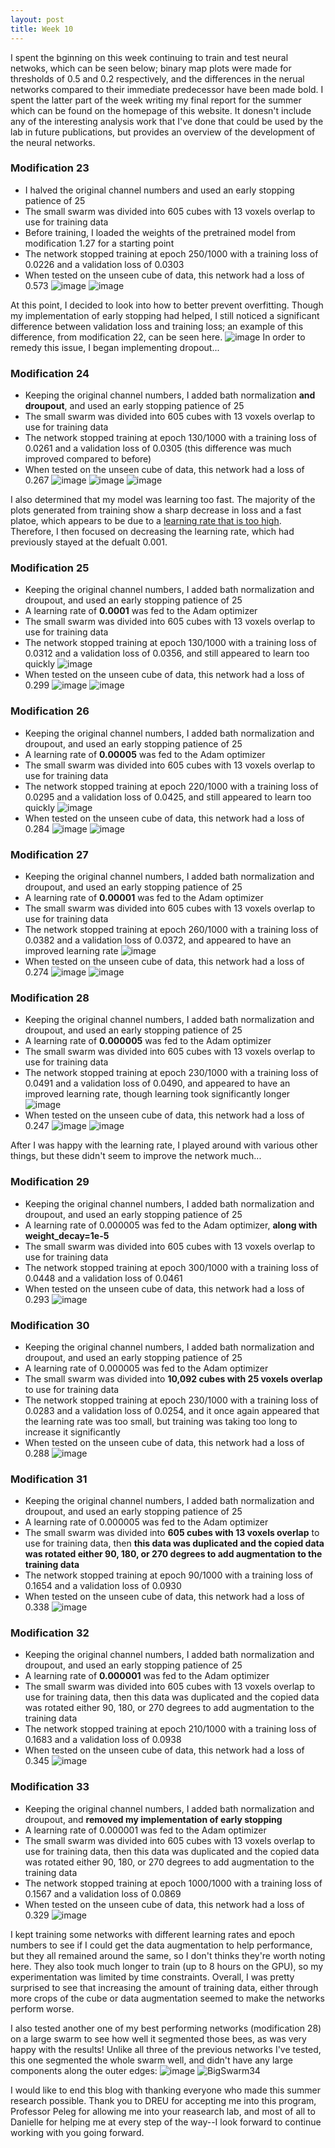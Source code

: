 ```yaml
---
layout: post
title: Week 10
---
```


I spent the bginning on this week continuing to train and test neural netwoks, which can be seen below; binary map plots were made for thresholds of 0.5 and 0.2 respectively, and the differences in the nerual networks compared to their immediate predecessor have been made bold. I spent the latter part of the week writing my final report for the summer which can be found on the homepage of this website. It donesn't include any of the interesting analysis work that I've done that could be used by the lab in future publications, but provides an overview of the development of the neural networks. 

### Modification 23
- I halved the original channel numbers and used an early stopping patience of 25
- The small swarm was divided into 605 cubes with 13 voxels overlap to use for training data
- Before training, I loaded the weights of the pretrained model from modification 1.27 for a starting point
- The network stopped training at epoch 250/1000 with a training loss of 0.0226 and a validation loss of 0.0303
- When tested on the unseen cube of data, this network had a loss of 0.573
![image](https://github.com/user-attachments/assets/3932b015-ab6d-4f31-88e6-11ef6b42bc66)
![image](https://github.com/user-attachments/assets/d1339c9c-66ce-450c-9ef7-d1b0d5a6cffe)

At this point, I decided to look into how to better prevent overfitting. Though my implementation of early stopping had helped, I still noticed a significant difference between validation loss and training loss; an example of this difference, from modification 22, can be seen here.
![image](https://github.com/user-attachments/assets/4f7d3474-3454-4f9f-aec5-e17adbef540d)
In order to remedy this issue, I began implementing dropout...

### Modification 24
- Keeping the original channel numbers, I added bath normalization **and droupout**, and used an early stopping patience of 25
- The small swarm was divided into 605 cubes with 13 voxels overlap to use for training data
- The network stopped training at epoch 130/1000 with a training loss of 0.0261 and a validation loss of 0.0305 (this difference was much improved compared to before)
- When tested on the unseen cube of data, this network had a loss of 0.267
![image](https://github.com/user-attachments/assets/e9ba519c-a896-407e-b8f3-3d6a79a9e569)
![image](https://github.com/user-attachments/assets/d9476ff9-0fd3-425a-afdc-fd4149ae469e)
![image](https://github.com/user-attachments/assets/18aa1cdf-4e73-4cc9-b2b4-8635f07906b4)

I also determined that my model was learning too fast. The majority of the plots generated from training show a sharp decrease in loss and a fast platoe, which appears to be due to a [learning rate that is too high](https://towardsdatascience.com/https-medium-com-dashingaditya-rakhecha-understanding-learning-rate-dd5da26bb6de). Therefore, I then focused on decreasing the learning rate, which had previously stayed at the defualt 0.001.

### Modification 25
- Keeping the original channel numbers, I added bath normalization and droupout, and used an early stopping patience of 25
- A learning rate of **0.0001** was fed to the Adam optimizer
- The small swarm was divided into 605 cubes with 13 voxels overlap to use for training data
- The network stopped training at epoch 130/1000 with a training loss of 0.0312 and a validation loss of 0.0356, and still appeared to learn too quickly ![image](https://github.com/user-attachments/assets/2615532b-a88e-4543-a4ec-426c7d21664b)
- When tested on the unseen cube of data, this network had a loss of 0.299
![image](https://github.com/user-attachments/assets/799b0a7e-f921-4574-9651-309a1c1f385e)
![image](https://github.com/user-attachments/assets/7796e2ae-709e-4332-88dd-1b7f1482a497)

### Modification 26
- Keeping the original channel numbers, I added bath normalization and droupout, and used an early stopping patience of 25
- A learning rate of **0.00005** was fed to the Adam optimizer
- The small swarm was divided into 605 cubes with 13 voxels overlap to use for training data
- The network stopped training at epoch 220/1000 with a training loss of 0.0295 and a validation loss of 0.0425, and still appeared to learn too quickly ![image](https://github.com/user-attachments/assets/b5d73019-2546-4c36-8d1d-ade88361594e)
- When tested on the unseen cube of data, this network had a loss of 0.284
![image](https://github.com/user-attachments/assets/ce107b71-d8f3-4c13-a850-515504adc876)
![image](https://github.com/user-attachments/assets/69e23611-d06b-4d1b-9ff7-182730d5aa8f)

### Modification 27
- Keeping the original channel numbers, I added bath normalization and droupout, and used an early stopping patience of 25
- A learning rate of **0.00001** was fed to the Adam optimizer
- The small swarm was divided into 605 cubes with 13 voxels overlap to use for training data
- The network stopped training at epoch 260/1000 with a training loss of 0.0382 and a validation loss of 0.0372, and appeared to have an improved learning rate ![image](https://github.com/user-attachments/assets/ee0da869-f133-4b35-b533-8e4d081e2ef4)
- When tested on the unseen cube of data, this network had a loss of 0.274
![image](https://github.com/user-attachments/assets/c4fdbb1d-8c0e-450f-a893-23dcc1053c99)
![image](https://github.com/user-attachments/assets/394b0db1-a8fe-4277-8369-b24df8077d53)

### Modification 28
- Keeping the original channel numbers, I added bath normalization and droupout, and used an early stopping patience of 25
- A learning rate of **0.000005** was fed to the Adam optimizer
- The small swarm was divided into 605 cubes with 13 voxels overlap to use for training data
- The network stopped training at epoch 230/1000 with a training loss of 0.0491 and a validation loss of 0.0490, and appeared to have an improved learning rate, though learning took significantly longer ![image](https://github.com/user-attachments/assets/9085d1a3-a9c7-4ac2-8223-4524ac38b646)
- When tested on the unseen cube of data, this network had a loss of 0.247
![image](https://github.com/user-attachments/assets/2f90a556-8716-47d6-8835-833e01a98a41)
![image](https://github.com/user-attachments/assets/f363c98d-84ed-457b-b4d1-3f2af36769ef)

After I was happy with the learning rate, I played around with various other things, but these didn't seem to improve the network much...

### Modification 29
- Keeping the original channel numbers, I added bath normalization and droupout, and used an early stopping patience of 25
- A learning rate of 0.000005 was fed to the Adam optimizer, **along with weight_decay=1e-5**
- The small swarm was divided into 605 cubes with 13 voxels overlap to use for training data
- The network stopped training at epoch 300/1000 with a training loss of 0.0448 and a validation loss of 0.0461
- When tested on the unseen cube of data, this network had a loss of 0.293
![image](https://github.com/user-attachments/assets/a6cd64dc-b2b5-43fa-ae3c-27e0879f33ab)

### Modification 30
- Keeping the original channel numbers, I added bath normalization and droupout, and used an early stopping patience of 25
- A learning rate of 0.000005 was fed to the Adam optimizer
- The small swarm was divided into **10,092 cubes with 25 voxels overlap** to use for training data
- The network stopped training at epoch 230/1000 with a training loss of 0.0283 and a validation loss of 0.0254, and it once again appeared that the learning rate was too small, but training was taking too long to increase it significantly
- When tested on the unseen cube of data, this network had a loss of 0.288
![image](https://github.com/user-attachments/assets/d9412b23-8a48-4824-bec8-55bd646e95bc)

### Modification 31
- Keeping the original channel numbers, I added bath normalization and droupout, and used an early stopping patience of 25
- A learning rate of 0.000005 was fed to the Adam optimizer
- The small swarm was divided into **605 cubes with 13 voxels overlap** to use for training data, then **this data was duplicated and the copied data was rotated either 90, 180, or 270 degrees to add augmentation to the training data**
- The network stopped training at epoch 90/1000 with a training loss of 0.1654 and a validation loss of 0.0930
- When tested on the unseen cube of data, this network had a loss of 0.338
![image](https://github.com/user-attachments/assets/9fa78da7-3883-4069-ac55-ff60ba48a462)

### Modification 32
- Keeping the original channel numbers, I added bath normalization and droupout, and used an early stopping patience of 25
- A learning rate of **0.000001** was fed to the Adam optimizer
- The small swarm was divided into 605 cubes with 13 voxels overlap to use for training data, then this data was duplicated and the copied data was rotated either 90, 180, or 270 degrees to add augmentation to the training data
- The network stopped training at epoch 210/1000 with a training loss of 0.1683 and a validation loss of 0.0938
- When tested on the unseen cube of data, this network had a loss of 0.345
![image](https://github.com/user-attachments/assets/4a641602-a3ef-4f5f-9a01-1fc4b71f5f3a)

### Modification 33
- Keeping the original channel numbers, I added bath normalization and droupout, and **removed my implementation of early stopping**
- A learning rate of 0.000001 was fed to the Adam optimizer
- The small swarm was divided into 605 cubes with 13 voxels overlap to use for training data, then this data was duplicated and the copied data was rotated either 90, 180, or 270 degrees to add augmentation to the training data
- The network stopped training at epoch 1000/1000 with a training loss of 0.1567 and a validation loss of 0.0869
- When tested on the unseen cube of data, this network had a loss of 0.329
![image](https://github.com/user-attachments/assets/d2e00957-6832-4de4-a760-deba054cd1a7)

I kept training some networks with different learning rates and epoch numbers to see if I could get the data augmentation to help performance, but they all remained around the same, so I don't thinks  they're worth noting here. They also took much longer to train (up to 8 hours on the GPU), so my experimentation was limited by time constraints. Overall, I was pretty surprised to see that increasing the amount of training data, either through more crops of the cube or data augmentation seemed to make the networks perform worse.

I also tested another one of my best performing networks (modification 28) on a large swarm to see how well it segmented those bees, as was very happy with the results! Unlike all three of the previous networks I've tested, this one segmented the whole swarm well, and didn't have any large components along the outer edges:
![image](https://github.com/user-attachments/assets/6c3a451e-41f0-4108-a114-37f6bcca9557)
![BigSwarm34](https://github.com/user-attachments/assets/4afee5b0-2757-48be-8c2b-614c225097e3)


I would like to end this blog with thanking everyone who made this summer research possible. Thank you to DREU for accepting me into this program, Professor Peleg for allowing me into your reasearch lab, and most of all to Danielle for helping me at every step of the way--I look forward to continue working with you going forward.
